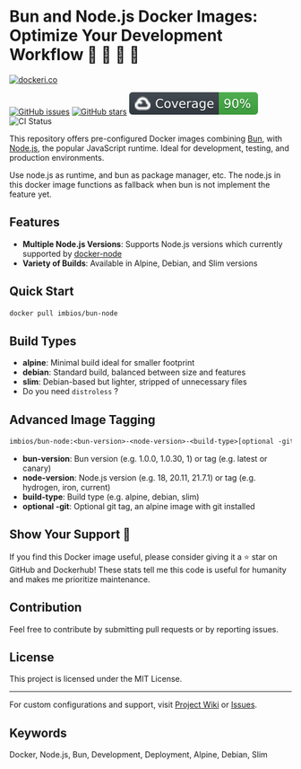 # Bun and Node.js Docker Images: Optimize Your Development Workflow 🐇 🐳 🐢 🚀

[![dockeri.co](https://dockerico.blankenship.io/image/imbios/bun-node)](https://hub.docker.com/r/imbios/bun-node)

[![GitHub issues](https://img.shields.io/github/issues/ImBIOS/bun-node.svg "GitHub issues")](https://github.com/ImBIOS/bun-node)
[![GitHub stars](https://img.shields.io/github/stars/ImBIOS/bun-node.svg "GitHub stars")](https://github.com/ImBIOS/bun-node)
![Test Coverage](./coverage.svg)
![CI Status](https://github.com/ImBIOS/bun-node/actions/workflows/ci.yml/badge.svg)

This repository offers pre-configured Docker images combining [Bun](https://bun.sh/), with [Node.js](https://nodejs.org/), the popular JavaScript runtime. Ideal for development, testing, and production environments.

Use node.js as runtime, and bun as package manager, etc. The node.js in this docker image functions as fallback when bun is not implement the feature yet.

## Features

- **Multiple Node.js Versions**: Supports Node.js versions which currently supported by [docker-node](https://github.com/nodejs/docker-node)
- **Variety of Builds**: Available in Alpine, Debian, and Slim versions

## Quick Start

```bash
docker pull imbios/bun-node
```

## Build Types

- **alpine**: Minimal build ideal for smaller footprint
- **debian**: Standard build, balanced between size and features
- **slim**: Debian-based but lighter, stripped of unnecessary files
- Do you need `distroless` ?

## Advanced Image Tagging

```txt
imbios/bun-node:<bun-version>-<node-version>-<build-type>[optional -git]
```

- **bun-version**: Bun version (e.g. 1.0.0, 1.0.30, 1) or tag (e.g. latest or canary)
- **node-version**: Node.js version (e.g. 18, 20.11, 21.7.1) or tag (e.g. hydrogen, iron, current)
- **build-type**: Build type (e.g. alpine, debian, slim)
- **optional -git**: Optional git tag, an alpine image with git installed

## Show Your Support 🌟

If you find this Docker image useful, please consider giving it a ⭐ star on GitHub and Dockerhub! These stats tell me this code is useful for humanity and makes me prioritize maintenance.

## Contribution

Feel free to contribute by submitting pull requests or by reporting issues.

## License

This project is licensed under the MIT License.

---

For custom configurations and support, visit [Project Wiki](https://github.com/ImBIOS/bun-node/wiki) or [Issues](https://github.com/ImBIOS/bun-node/issues).

## Keywords

Docker, Node.js, Bun, Development, Deployment, Alpine, Debian, Slim
